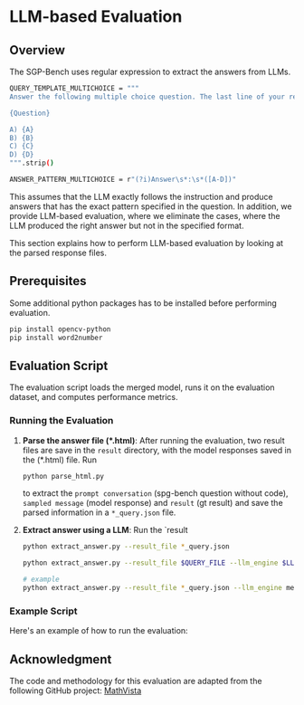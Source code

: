 # LLM-based Evaluation

## Overview
The SGP-Bench uses regular expression to extract the answers from LLMs.

```bash
QUERY_TEMPLATE_MULTICHOICE = """
Answer the following multiple choice question. The last line of your response should be of the following format: 'Answer: $LETTER' (without quotes) where LETTER is one of ABCD. Think step by step before answering.

{Question}

A) {A}
B) {B}
C) {C}
D) {D}
""".strip()

ANSWER_PATTERN_MULTICHOICE = r"(?i)Answer\s*:\s*([A-D])"
```
This assumes that the LLM exactly follows the instruction and produce answers that has the exact pattern specified in the question. In addition, we provide LLM-based evaluation, where we eliminate the cases, where the LLM produced the right answer but not in the specified format.

This section explains how to perform LLM-based evaluation by looking at the parsed response files.

## Prerequisites

Some additional python packages has to be installed before performing evaluation.
```bash
pip install opencv-python
pip install word2number
```


## Evaluation Script
The evaluation script loads the merged model, runs it on the evaluation dataset, and computes performance metrics.

### Running the Evaluation

1. **Parse the answer file (*.html)**:
   After running the evaluation, two result files are save in the `result` directory, with the model responses saved in the (*.html) file. Run
   ```bash
   python parse_html.py
   ```
   to extract the `prompt conversation` (spg-bench question without code), `sampled message` (model response) and `result` (gt result) and save the parsed information in a `*_query.json` file.

2. **Extract answer using a LLM**:
   Run the `result
   ```bash
   python extract_answer.py --result_file *_query.json
   ```

   ```bash
   python extract_answer.py --result_file $QUERY_FILE --llm_engine $LLM_ENGINE --base_url $BASE_URL

   # example
   python extract_answer.py --result_file *_query.json --llm_engine meta-llama/Meta-Llama-3.1-8B-Instruct --base_url 
   ```

### Example Script

Here's an example of how to run the evaluation:



## Acknowledgment
The code and methodology for this evaluation are adapted from the following GitHub project: [MathVista](https://github.com/lupantech/MathVista)